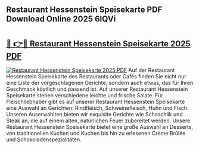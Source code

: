 ## Restaurant Hessenstein Speisekarte PDF Download Online 2025 6lQVi

# <h2><a href="http://gc7v4w.nevu.top/?p=Restaurant+Hessenstein+Speisekarte">🔗 👉🔴 Restaurant Hessenstein Speisekarte 2025 PDF</a></h2>

[![Restaurant Hessenstein Speisekarte 2025 PDF](https://i.imgur.com/dBaPXMq.png)](http://gc7v4w.nevu.top/?p=Restaurant+Hessenstein+Speisekarte)
Auf der Restaurant Hessenstein Speisekarte des Restaurants oder Cafés finden Sie nicht nur eine Liste der vorgeschlagenen Gerichte, sondern auch etwas, das für Ihren Geschmack köstlich und passend ist. Auf unserer Restaurant Hessenstein Speisekarte stehen verschiedene leichte und frische Salate. Für Fleischliebhaber gibt es auf unserer Restaurant Hessenstein Speisekarte eine Auswahl an Gerichten: Rindfleisch, Schweinefleisch, Huhn und Fisch. Unseren Auserwählten bieten wir exquisite Gerichte wie Schaschlik und Steak an, die auf einem alten, natürlichen Feuer zubereitet werden. Unsere Restaurant Hessenstein Speisekarte bietet eine große Auswahl an Desserts, von traditionellen Kuchen und Kuchen bis hin zu erlesenen Crème Brûlée und Schokoladenspezialitäten.

